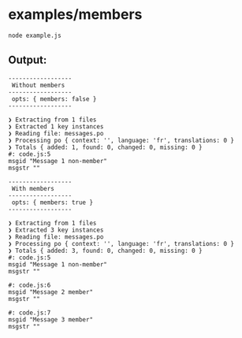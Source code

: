 # examples/members

```bash
node example.js
```

## Output:

    
    ------------------
     Without members 
    ------------------
     opts: { members: false } 
    ------------------
    
    ❯ Extracting from 1 files
    ❯ Extracted 1 key instances
    ❯ Reading file: messages.po
    ❯ Processing po { context: '', language: 'fr', translations: 0 }
    ❯ Totals { added: 1, found: 0, changed: 0, missing: 0 }
    #: code.js:5
    msgid "Message 1 non-member"
    msgstr ""
    
    ------------------
     With members 
    ------------------
     opts: { members: true } 
    ------------------
    
    ❯ Extracting from 1 files
    ❯ Extracted 3 key instances
    ❯ Reading file: messages.po
    ❯ Processing po { context: '', language: 'fr', translations: 0 }
    ❯ Totals { added: 3, found: 0, changed: 0, missing: 0 }
    #: code.js:5
    msgid "Message 1 non-member"
    msgstr ""
    
    #: code.js:6
    msgid "Message 2 member"
    msgstr ""
    
    #: code.js:7
    msgid "Message 3 member"
    msgstr ""
    